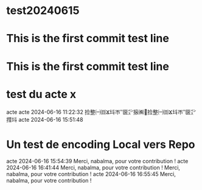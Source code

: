 ﻿# test20240615
# This is the first commit test line 
# This is the first commit test line 
# test du acte x
acte 
acte 2024-06-16 11:22:32
捡整㈠㈰ⴴ㘰ㄭ‶㔱㌺㨰㈱਍捡整㈠㈰ⴴ㘰ㄭ‶㔱㌺㨹㘰 
acte 2024-06-16 15:51:48
# Un test de encoding Local vers Repo
acte 2024-06-16 15:54:39
Merci, nabalma, pour votre contribution !
acte 2024-06-16 16:41:44
Merci, nabalma, pour votre contribution !
Merci, nabalma, pour votre contribution !
acte 2024-06-16 16:55:45
Merci, nabalma, pour votre contribution !
